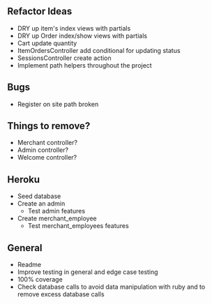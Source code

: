 ## Refactor Ideas
- DRY up item's index views with partials
- DRY up Order index/show views with partials
- Cart update quantity
- ItemOrdersController add conditional for updating status
- SessionsController create action
- Implement path helpers throughout the project

## Bugs
- Register on site path broken 

## Things to remove? 
- Merchant controller?
- Admin controller? 
- Welcome controller?

## Heroku
- Seed database
- Create an admin
  - Test admin features
- Create merchant_employee
  - Test merchant_employees features

## General
- Readme
- Improve testing in general and edge case testing
- 100% coverage
- Check database calls to avoid data manipulation with ruby and to remove excess database calls
